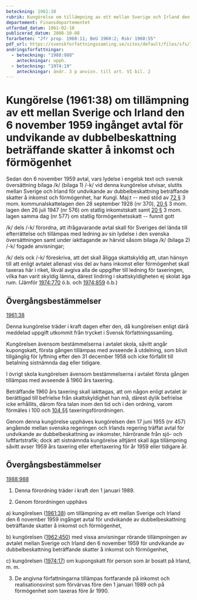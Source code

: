 ```yaml
---
beteckning: 1961:38
rubrik: Kungörelse om tillämpning av ett mellan Sverige och Irland den 6 november 1959 ingånget avtal för undvikande av dubbelbeskattning beträffande skatter å inkomst och förmögenhet
departement: Finansdepartementet
utfardad_datum: 1961-02-10
publicerad_datum: 2008-10-08
forarbeten: "Jfr prop. 1960:11; BeU 1960:2; Rskr 1960:55"
pdf_url: https://svenskforfattningssamling.se/sites/default/files/sfs/1961-02/SFS1961-38.pdf
andringsforfattningar:
  - beteckning: "1988:988"
    anteckningar: upph.
  - beteckning: "1974:19"
    anteckningar: ändr. 3 p anvisn. till art. VI bil. 2
---
```


# Kungörelse (1961:38) om tillämpning av ett mellan Sverige och Irland den 6 november 1959 ingånget avtal för undvikande av dubbelbeskattning beträffande skatter å inkomst och förmögenhet

Sedan den 6 november 1959 avtal, vars lydelse i engelsk text och svensk översättning bilaga /k/ (bilaga 1) /-k/ vid denna kungörelse utvisar, slutits mellan Sverige och Irland för undvikande av  dubbelbeskattning beträffande skatter å inkomst och förmögenhet, har Kungl. Maj:t -- med stöd av [72 §](#72) 3 mom. kommunalskattelagen den 28 september 1928 (nr 370), [20 §](#20) 3 mom. lagen den 26 juli 1947 (nr 576) om statlig inkomstskatt samt [20 §](#20) 3 mom. lagen samma dag (nr 577) om statlig förmögenhetsskatt -- funnit gott

/k/ dels /-k/ förordna, att ifrågavarande avtal skall för Sveriges del lända till efterrättelse och tillämpas med ledning av sin lydelse i den svenska översättningen samt under iakttagande av härvid såsom  bilaga /k/ (bilaga 2) /-k/ fogade anvisningar;

/k/ dels ock /-k/ föreskriva, att det skall åligga skattskyldig att, utan hänsyn till att enligt avtalet allenast viss del av hans inkomst eller förmögenhet skall taxeras här i riket, likväl avgiva alla de uppgifter till ledning för taxeringen, vilka han varit skyldig lämna, därest lindring i skattskyldigheten ej skolat äga rum. (Jämför  [1974:770](https://selex.se/eli/sfs/1974/770) ö.b. och [1974:859](https://selex.se/eli/sfs/1974/859) ö.b.)

## Övergångsbestämmelser

[1961:38](https://selex.se/eli/sfs/1961/38)

Denna kungörelse träder i kraft dagen efter den, då kungörelsen enligt därå meddelad uppgift utkommit från trycket i Svensk författningssamling.

Kungörelsen ävensom bestämmelserna i avtalet skola, såvitt angår kupongskatt, första gången tillämpas med avseende å utdelning, som blivit tillgänglig för lyftning efter den 31 december 1958 och icke förfallit till betalning sistnämnda dag eller tidigare.

I övrigt skola kungörelsen ävensom bestämmelserna i avtalet första gången tillämpas med avseende å 1960 års taxering.

Beträffande 1960 års taxering skall iakttagas, att om någon enligt avtalet är berättigad till befrielse från skattskyldighet han må, därest dylik befrielse icke erhållits, därom föra talan inom den tid och i den ordning, varom förmäles i 100 och [104 §](#104)§ taxeringsförordningen.

Genom denna kungörelse upphäves kungörelsen den 17 juni 1955 (nr 457) angående mellan svenska regeringen och Irlands regering träffat avtal för undvikande av dubbelbeskattning av inkomster, härrörande från sjö- och luftfartstrafik; dock att sistnämnda kungörelse alltjämt skall äga tillämpning såvitt avser 1959 års taxering eller eftertaxering för år 1959 eller tidigare år.

## Övergångsbestämmelser

[1988:988](https://selex.se/eli/sfs/1988/988)

1. Denna förordning träder i kraft den 1 januari 1989.

2. Genom förordningen upphävs

a) kungörelsen ([1961:38](https://selex.se/eli/sfs/1961/38)) om tillämpning av ett mellan Sverige och Irland den 6 november 1959 ingånget avtal för undvikande av dubbelbeskattning beträffande skatter å inkomst och förmögenhet,

b) kungörelsen ([1962:450](https://selex.se/eli/sfs/1962/450)) med vissa anvisningar rörande tillämpningen av avtalet mellan Sverige och Irland den 6 november 1959 för undvikande av dubbelbeskattning beträffande skatter å inkomst och förmögenhet,

c) kungörelsen ([1974:17](https://selex.se/eli/sfs/1974/17)) om kupongskatt för person som är bosatt på Irland, m. m.

3. De angivna författningarna tillämpas fortfarande på inkomst och realisationsvinst som förvärvas före den 1 januari 1989 och på förmögenhet som taxeras före år 1990.